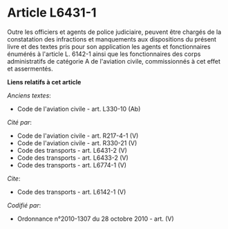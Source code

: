 # Article L6431-1

Outre les officiers et agents de police judiciaire, peuvent être chargés de la constatation des infractions et manquements
aux dispositions du présent livre et des textes pris pour son application les agents et fonctionnaires énumérés à l'article
L. 6142-1 ainsi que les fonctionnaires des corps administratifs de catégorie A de l'aviation civile, commissionnés à cet
effet et assermentés.

**Liens relatifs à cet article**

_Anciens textes_:

  - Code de l'aviation civile - art. L330-10 (Ab)

_Cité par_:

  - Code de l'aviation civile - art. R217-4-1 (V)
  - Code de l'aviation civile - art. R330-21 (V)
  - Code des transports - art. L6431-2 (V)
  - Code des transports - art. L6433-2 (V)
  - Code des transports - art. L6774-1 (V)

_Cite_:

  - Code des transports - art. L6142-1 (V)

_Codifié par_:

  - Ordonnance n°2010-1307 du 28 octobre 2010 - art. (V)
